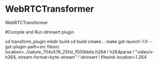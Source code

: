 # WebRTCTransformer
WebRTCTransformer

#Compile and Run idrinsert plugin

cd  transform_plugin
mkdir build
cd build
cmake ..
make 
gst-launch-1.0 --gst-plugin-path=src filesrc location=../nature_704x576_25Hz_1500kbits.h264  !  h264parse ! "video/x-h264, stream-format=byte-stream" ! idrinsert ! filesink location=1.264
